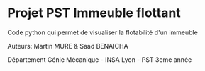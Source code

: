 # Projet PST Immeuble flottant

Code python qui permet de visualiser la flotabilité d'un immeuble

Auteurs: Martin MURE & Saad BENAICHA

Département Génie Mécanique - INSA Lyon - PST 3eme année
